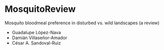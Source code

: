 # MosquitoReview
Mosquito bloodmeal preference in disturbed vs. wild landscapes (a review)

- Guadalupe López-Nava
- Damián Villaseñor-Amador
- César A. Sandoval-Ruiz

